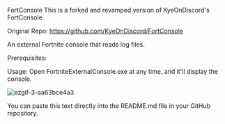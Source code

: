 FortConsole
This is a forked and revamped version of KyeOnDiscord's FortConsole


Original Repo:
https://github.com/KyeOnDiscord/FortConsole


An external Fortnite console that reads log files.

Prerequisites:

Usage:
Open FortniteExternalConsole.exe at any time, and it'll display the console.




![ezgif-3-aa63bce4a3](https://github.com/user-attachments/assets/9ed9e82a-ef96-4b88-ab15-4a9cec5bfff8)



You can paste this text directly into the README.md file in your GitHub repository.
